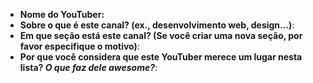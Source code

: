 - **Nome do YouTuber:**
- **Sobre o que é este canal? (ex., desenvolvimento web, design…)**:
- **Em que seção está este canal? (Se você criar uma nova seção, por favor especifique o motivo)**:
- **Por que você considera que este YouTuber merece um lugar nesta lista? _O que faz dele awesome?_**:

<!-- Repita este modelo para cada YouTuber que você adicionar. Você pode deletar este comentário se quiser. -->
